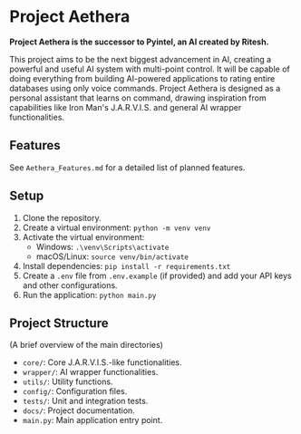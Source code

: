 # Project Aethera

**Project Aethera is the successor to Pyintel, an AI created by Ritesh.**

This project aims to be the next biggest advancement in AI, creating a powerful and useful AI system with multi-point control. It will be capable of doing everything from building AI-powered applications to rating entire databases using only voice commands. Project Aethera is designed as a personal assistant that learns on command, drawing inspiration from capabilities like Iron Man's J.A.R.V.I.S. and general AI wrapper functionalities.

## Features
See `Aethera_Features.md` for a detailed list of planned features.

## Setup
1.  Clone the repository.
2.  Create a virtual environment: `python -m venv venv`
3.  Activate the virtual environment:
    *   Windows: `.\venv\Scripts\activate`
    *   macOS/Linux: `source venv/bin/activate`
4.  Install dependencies: `pip install -r requirements.txt`
5.  Create a `.env` file from `.env.example` (if provided) and add your API keys and other configurations.
6.  Run the application: `python main.py`

## Project Structure
(A brief overview of the main directories)
- `core/`: Core J.A.R.V.I.S.-like functionalities.
- `wrapper/`: AI wrapper functionalities.
- `utils/`: Utility functions.
- `config/`: Configuration files.
- `tests/`: Unit and integration tests.
- `docs/`: Project documentation.
- `main.py`: Main application entry point.
